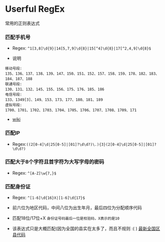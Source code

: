# Userful RegEx
常用的正则表达式

### 匹配手机号 

* Regex: `^1[3,8]\d{9}|14[5,7,9]\d{8}|15[^4]\d{8}|17[^2,4,9]\d{8}$`

* 说明

```
移动号段:
135、136、137、138、139、147、150、151、152、157、158、159、178、182、183、184、187、188
联通号段:
130、131、132、145、155、156、175、176、185、186
电信号段:
133、1349[3]、149、153、173、177、180、181、189
虚拟号段:
1700、1701、1702、1703、1704、1705、1706、1707、1708、1709、171
```

* [wiki](https://zh.wikipedia.org/wiki/%E4%B8%AD%E5%9B%BD%E5%86%85%E5%9C%B0%E7%A7%BB%E5%8A%A8%E7%BB%88%E7%AB%AF%E9%80%9A%E8%AE%AF%E5%8F%B7%E7%A0%81)

### 匹配IP 

* Regex:`((2[0-4]\d|25[0-5]|[01]?\d\d?)\.){3}(2[0-4]\d|25[0-5]|[01]?\d\d?)`

### 匹配大于8个字符且首字符为大写字母的密码

* Regex: `^[A-Z]\w{7,}$`

### 匹配身份证

* Regex: `^[1-6]\d{16}X|[1-6]\d{17}$`

* 前六位为地区代码，中间八位为出生年月，最后四位为分配顺序代码

* 匹配18位/17位+X `身份证号码最后一位是校验码，X表示的是10`

* 该表达式只是大概匹配(因为全国的县实在太多了，而且不规则 :( ) [最新全国区县代码](http://www.stats.gov.cn/tjsj/tjbz/xzqhdm/201703/t20170310_1471429.html)




